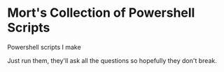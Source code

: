 # Mort's Collection of Powershell Scripts

Powershell scripts I make

Just run them, they'll ask all the questions so hopefully they don't break.
